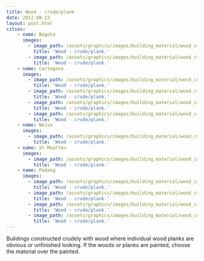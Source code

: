 ```yaml
---
title: Wood - crude/plank
date: 2012-08-23
layout: post.html
cities:
    - name: Bogota
      images:
        - image_path: /assets/graphics/images/building_material/wood_crude-plank/wood_crude-plank_bogota_01.jpg
          title: 'Wood - crude/plank.'           
        - image_path: /assets/graphics/images/building_material/wood_crude-plank/wood_crude-plank_bogota_02.jpg
          title: 'Wood - crude/plank.'          
    - name: Cartagena
      images:
        - image_path: /assets/graphics/images/building_material/wood_crude-plank/wood_crude-plank_cartagena_01.jpg
          title: 'Wood - crude/plank.'          
        - image_path: /assets/graphics/images/building_material/wood_crude-plank/wood_crude-plank_cartagena_02.jpg
          title: 'Wood - crude/plank.'          
        - image_path: /assets/graphics/images/building_material/wood_crude-plank/wood_crude-plank_cartagena_03.jpg
          title: 'Wood - crude/plank.'          
        - image_path: /assets/graphics/images/building_material/wood_crude-plank/wood_crude-plank_cartagena_04.jpg
          title: 'Wood - crude/plank.'          
    - name: Neiva
      images:
        - image_path: /assets/graphics/images/building_material/wood_crude-plank/wood_crude_plank_neiva_01.jpg
          title: 'Wood - crude/plank.'          
    - name: St Maarten
      images:
        - image_path: /assets/graphics/images/building_material/wood_crude-plank/wood_crude_plank_st_maarten_01.jpg
          title: 'Wood - crude/plank.'          
    - name: Padang
      images:
        - image_path: /assets/graphics/images/building_material/wood_crude-plank/wood_crude_plank_padang_01.jpg   
          title: 'Wood - crude/plank.'          
        - image_path: /assets/graphics/images/building_material/wood_crude-plank/wood_crude_plank_padang_02.jpg 
          title: 'Wood - crude/plank.'          
        - image_path: /assets/graphics/images/building_material/wood_crude-plank/wood_crude_plank_padang_03.jpg 
          title: 'Wood - crude/plank.'          
        - image_path: /assets/graphics/images/building_material/wood_crude-plank/wood_crude_plank_padang_04.jpg  
          title: 'Wood - crude/plank.'                                      
---
```


Buildings constructed crudely with wood where individual wood planks are obvious or unfinished looking. If the woods or planks are painted, choose the material over the painted.

